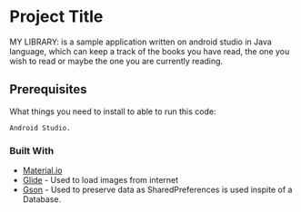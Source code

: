 # Project Title

MY LIBRARY: is a sample application written on android studio in Java language, which can keep a track of the books you have read, the one you wish to read or maybe the one you are currently reading.

## Prerequisites

What things you need to install to able to run this code: 

```
Android Studio.
```

### Built With

* [Material.io](https://material.io/) 
* [Glide](https://github.com/bumptech/glide) - Used to load images from internet
* [Gson](https://github.com/google/gson) - Used to preserve data as SharedPreferences is used inspite of a Database.
